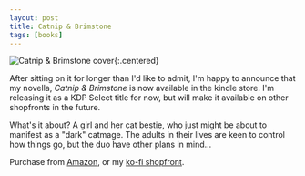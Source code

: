 ```yaml
---
layout: post
title: Catnip & Brimstone
tags: [books]
---
```


![Catnip & Brimstone cover]({{site.baseurl}}/images/books/catnip-and-brimstone-plain-mockup.png){:.centered}

After sitting on it for longer than I'd like to admit, I'm happy to announce that my novella, _Catnip & Brimstone_ is now available in the kindle store. I'm releasing it as a KDP Select title for now, but will make it available on other shopfronts in the future.

What's it about? A girl and her cat bestie, who just might be about to manifest as a "dark" catmage. The adults in their lives are keen to control how things go, but the duo have other plans in mind...

Purchase from [Amazon](https://www.amazon.com/dp/B0C2LQSJ7L), or my [ko-fi shopfront]( https://ko-fi.com/s/2405b239a2).
